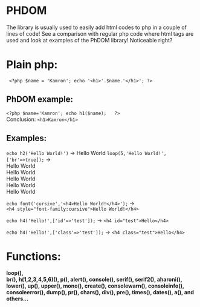 # PHDOM 
The library is usually used to easily add html codes to php in a couple of lines of code! See a comparison with regular php code where html tags are used and look at examples of the PhDOM library! Noticeable right?


# Plain php:
` <?php $name = 'Kamron'; echo '<h1>'.$name.'</h1>'; ?>`
## PhDOM example:
 `<?php $name='Kamron'; echo h1($name);   ?>` <br>Conclusion:  `<h1>Kamron</h1>`
 
 ## Examples:
 `echo h2('Hello World!')` -> Hello World
 `loop(5,'Hello World!',['br'=>true]);` -> <br>Hello World <br>Hello World <br>Hello World <br>Hello World <br>Hello World
 
 `echo font('cursive','<h4>Hello World!</h4>');` -> <br>`<h4 style="font-family:cursive">Hello World!</h4>`
 
 `echo h4('Hello!',['id'=>'test']);` -> `<h4 id="test">Hello</h4>`
 
 `echo h4('Hello!',['class'=>'test']);` -> `<h4 class="test">Hello</h4>`
 
 # Functions:
 <b>loop(),  
  br(), 
  h(1,2,3,4,5,6)(), 
  p(), alert(), console(), serif(), serif2(), aharoni(), lower(), up(), upper(), mono(), create(), consolewarn(), consoleinfo(), consoleerror(), dump(), pr(), chars(), div(), pre(), times(), dates(), a(), and others...</b>
